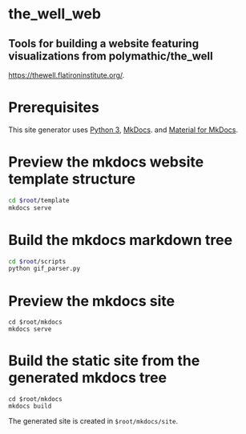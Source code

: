 # the_well_web
Tools for building a website featuring visualizations from polymathic/the_well
-- 
<a href="https://thewell.flatironinstitute.org/">https://thewell.flatironinstitute.org/</a>.

# Prerequisites

This site generator uses 
<a href="https://www.python.org/downloads/">Python 3</a>, 
<a href="https://www.mkdocs.org/">MkDocs</a>. and
<a href="https://github.com/squidfunk/mkdocs-material">Material for MkDocs</a>.


# Preview the mkdocs website template structure

```bash
cd $root/template
mkdocs serve
```

# Build the mkdocs markdown tree

```bash
cd $root/scripts
python gif_parser.py
```

# Preview the mkdocs site

```
cd $root/mkdocs
mkdocs serve
```

# Build the static site from the generated mkdocs tree

```
cd $root/mkdocs
mkdocs build
```

The generated site is created in `$root/mkdocs/site`.


